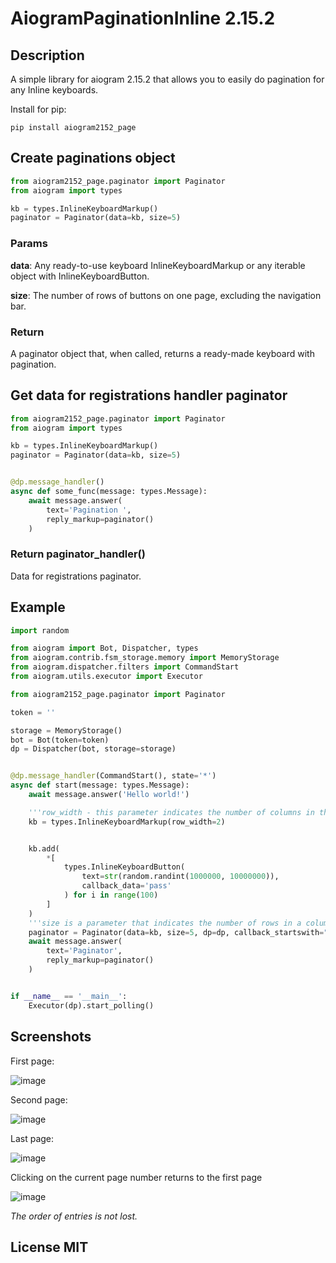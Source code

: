 # AiogramPaginationInline 2.15.2

## Description

A simple library for aiogram 2.15.2 that allows you to easily do pagination for any Inline keyboards.

Install for pip:

```shell
pip install aiogram2152_page
```

## Create paginations object

```python
from aiogram2152_page.paginator import Paginator
from aiogram import types

kb = types.InlineKeyboardMarkup()
paginator = Paginator(data=kb, size=5)
```

### Params

**data**: Any ready-to-use keyboard InlineKeyboardMarkup or any iterable object with InlineKeyboardButton.

**size**: The number of rows of buttons on one page, excluding the navigation bar.

### Return

A paginator object that, when called, returns a ready-made keyboard with pagination.

## Get data for registrations handler paginator

```python
from aiogram2152_page.paginator import Paginator
from aiogram import types

kb = types.InlineKeyboardMarkup()
paginator = Paginator(data=kb, size=5)


@dp.message_handler()
async def some_func(message: types.Message):
    await message.answer(
        text='Pagination ',
        reply_markup=paginator()
    )
```

### Return paginator_handler()

Data for registrations paginator.

## Example

```python
import random

from aiogram import Bot, Dispatcher, types
from aiogram.contrib.fsm_storage.memory import MemoryStorage
from aiogram.dispatcher.filters import CommandStart
from aiogram.utils.executor import Executor

from aiogram2152_page.paginator import Paginator

token = ''

storage = MemoryStorage()
bot = Bot(token=token)
dp = Dispatcher(bot, storage=storage)


@dp.message_handler(CommandStart(), state='*')
async def start(message: types.Message):
    await message.answer('Hello world!')

    '''row_width - this parameter indicates the number of columns in the pagination'''
    kb = types.InlineKeyboardMarkup(row_width=2)


    kb.add(
        *[
            types.InlineKeyboardButton(
                text=str(random.randint(1000000, 10000000)),
                callback_data='pass'
            ) for i in range(100)
        ]
    )
    '''size is a parameter that indicates the number of rows in a column'''
    paginator = Paginator(data=kb, size=5, dp=dp, callback_startswith="page:")
    await message.answer(
        text='Paginator',
        reply_markup=paginator()
    )


if __name__ == '__main__':
    Executor(dp).start_polling()

```

## Screenshots

First page:

![image](https://github.com/llimonix/aiogram-pagination-inline-2.15.2/assets/58168234/9ea3ecb7-5541-4025-993a-09e66cd3bc6d)

Second page:

![image](https://github.com/llimonix/aiogram-pagination-inline-2.15.2/assets/58168234/a3b3183d-5fb4-44eb-a439-287789af864b)

Last page:

![image](https://github.com/llimonix/aiogram-pagination-inline-2.15.2/assets/58168234/4eba05a3-0fc3-41bb-b5d8-71d6c9e4fed9)

Clicking on the current page number returns to the first page

![image](https://github.com/llimonix/aiogram-pagination-inline-2.15.2/assets/58168234/a0b32c00-2f31-459e-90ff-ef5548982d48)

*The order of entries is not lost.*

## License MIT
